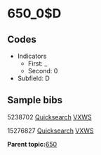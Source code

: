 # 650\_0$D

## Codes

-   Indicators
    -   First: \_
    -   Second: 0
-   Subfield: D

## Sample bibs

5238702 [Quicksearch](https://search.library.yale.edu/catalog/5238702) [VXWS](http://prodorbis.library.yale.edu:7014/vxws/GetHoldingsService?bibId=5238702)

15276827 [Quicksearch](https://search.library.yale.edu/catalog/15276827) [VXWS](http://prodorbis.library.yale.edu:7014/vxws/GetHoldingsService?bibId=15276827)

**Parent topic:**[650](../../tags/650/650.md)

